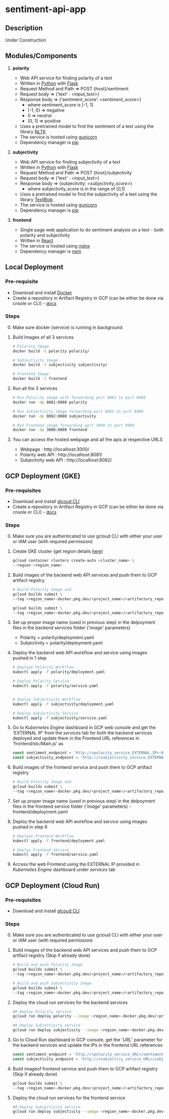 # sentiment-api-app

## Description
Under Construction

## Modules/Components
1. **polarity**
	- Web API service for finding polarity of a text
	- Written in [Python](https://www.python.org/) with [Flask](https://flask.palletsprojects.com/en/2.2.x/)
	- Request Method and Path => POST {host}/sentiment
	- Request body => {‘text’ : _<input_text>_}
	- Response body => {‘sentiment_score’: _<sentiment_score>_}
		- where sentiment_score is [-1, 1]
		- [-1, 0) => negative 
		- 0 => neutral
		- (0, 1] => positive 
	- Uses a pretrained model to find the sentiment of a text using the library [NLTK](https://www.nltk.org/)
	- The service is hosted using [gunicorn](https://gunicorn.org/)
	- Dependency manager is [pip](https://pip.pypa.io/en/stable/)

2. **subjectivity**
	- Web API service for finding subjectivity of a text
	- Written in [Python](https://www.python.org/) with [Flask](https://flask.palletsprojects.com/en/2.2.x/)
	- Request Method and Path => POST {host}/subjectivity
	- Request body => {‘text’ : _<input_text>_}
	- Response body => {subjectivity: _<subjectivity_score>_}
		- where subjectivity_score is in the range of [0,1]
	- Uses a pretrained model to find the subjectivity of a text using the library [TextBlob](https://textblob.readthedocs.io/en/dev/)
	- The service is hosted using [gunicorn](https://gunicorn.org/)
	- Dependency manager is [pip](https://pip.pypa.io/en/stable/)

3. **frontend**
	- Single page web application to do sentiment analysis on a text - both polarity and subjectivity
	- Written in [React](https://reactjs.org/)
	- The service is hosted using [nginx](https://www.nginx.com/)
	- Dependency manager is [npm](https://www.npmjs.com/)


## Local Deployment
### Pre-requisite
- Download and install [Docker](https://docs.docker.com/get-docker/)
- Create a repository in Artifact Registry in GCP (can be either be done via cnsole or CLI) - [docs](https://cloud.google.com/artifact-registry/docs/repositories/create-repos#docker)

### Steps
0. Make sure docker (service) is running in background

1. Build Images of all 3 services
	```sh
	# Polarity Image
	docker build -t polarity polarity/

	# Subjectivity Image
	docker build -t subjectivity subjectivity/

	# Frontend Image
	docker build -t frontend
	```

2. Run all the 3 services
	```sh
	# Run Polarity image with forwarding port 8081 to port 8080
	docker run -dp 8081:8080 polarity

	# Run Subjectivity image forwarding port 8081 to port 8080
	docker run -dp 8082:8080 subjectivity

	# Run Frontend image forwarding port 3000 to port 8080
	docker run -dp 3000:8080 frontend
	```

3. You can access the hosted webpage and all the apis at respective URLS
	- Webpage : http://localhost:3000/
	- Polarity web API : http://localhost:8081/
	- Subjectivity web API : http://localhost:8082/ 

## GCP Deployment (GKE)
### Pre-requisites
- Download and install [glcoud CLI](https://cloud.google.com/sdk/docs/install)
- Create a repository in Artifact Registry in GCP (can be either be done via cnsole or CLI) - [docs](https://cloud.google.com/artifact-registry/docs/repositories/create-repos#docker)

### Steps
0. Make sure you are authenticated to use gcloud CLI with either your user or IAM user (with required permission)

1. Create GKE cluster (get region details [here](https://cloud.google.com/compute/docs/regions-zones))
	```sh
	gcloud container clusters create-auto <cluster_name> \
	--region <region_name>
	```

2. Build images of the backend web API services and push them to GCP artifact registry
	```sh
	# Build Polarity Image and 
	gcloud builds submit \
	--tag <region_name>-docker.pkg.dev/<project_name>/<artifactory_repo_name>/polarity polarity/

	gcloud builds submit \
	--tag <region_name>-docker.pkg.dev/<project_name>/<artifactory_repo_name>/subjectivity subjectivity/
	```

3. Set up proper image name (used in previous step) in the delpoyment files in the backend services folder ('_image_' parameters)
	- Polarity = polarity/deployment.yaml
	- Subjectivity = polarity/deployment.yaml

4. Deploy the backend web API workflow and service using images pushed in 1 step
	```sh
	# Deploye Polarity Workflow
	kubectl apply -f polarity/deployment.yaml

	# Deploy Polarity Service
	kubectl apply -f polarity/service.yaml


	# Deploy Subjectivity Workflow
	kubectl apply -f subjectivity/deployment.yaml

	# Deploy Subjectivity Service
	kubectl apply -f subjectivity/service.yaml
	```

5. Go to _Kubernetes Engine_ dashboard in GCP web console and get the 'EXTERNAL IP' from the _services_  tab for both the backend services deployed and update them in the Frontend URL references in 'frontend/stc/Main.js' as
	```js
	const sentiment_endpoint = 'http://<polarity_service_EXTERNAL_IP>:8080/sentiment';
	const subjectivity_endpoint = 'http://<subjectivity_service_EXTERNAL_IP>:8080/subjectivity';
	```

6. Build images of the frontend service and push them to GCP artifact registry
	```sh
	# Build Polarity Image and 
	gcloud builds submit \
	--tag <region_name>-docker.pkg.dev/<project_name>/<artifactory_repo_name>/frontend frontend/
	```

7. Set up proper image name (used in previous step) in the delpoyment files in the frontend service folder ('_image_' parameters) - frontend/deployment.yaml

8. Deploy the backend web API workflow and service using images pushed in step 6
	```sh
	# Deploye Frontend Workflow
	kubectl apply -f frontend/deployment.yaml

	# Deploy Frontend Service
	kubectl apply -f frontend/service.yaml
	```

9. Access the web Frontend using the EXTERNAL IP provided in _Kubernetes Engine_ dashboard under _services_ tab


## GCP Deployment (Cloud Run)
### Pre-requisites
- Download and install [glcoud CLI](https://cloud.google.com/sdk/docs/install)

### Steps
0. Make sure you are authenticated to use gcloud CLI with either your user or IAM user (with required permission)
1. Build images of the backend web API services and push them to GCP artifact registry (Skip if already done)
	```sh
	# Build and push Polarity Image
	gcloud builds submit \
	--tag <region_name>-docker.pkg.dev/<project_name>/<artifactory_repo_name>/polarity polarity/

	# Build and push Subjectivity Image
	gcloud builds submit \
	--tag <region_name>-docker.pkg.dev/<project_name>/<artifactory_repo_name>/subjectivity subjectivity/
	```

2. Deploy the cloud run services for the backend services
	```sh
	## Deploy Polarity service
	gcloud run deploy polarity --image <region_name>-docker.pkg.dev/<project_name>/<artifactory_repo_name>/polairty

	## Deploy Subjectivity service
	gcloud run deploy subjectivity --image <region_name>-docker.pkg.dev/<project_name>/<artifactory_repo_name>/subjectivity
	```

3. Go to Cloud Run dashboard in GCP console, get the '_URL_' parameter for the backend services and update the IPs in the frontend URL references
	```js
	const sentiment_endpoint = 'http://<polarity_service_URL>/sentiment';
	const subjectivity_endpoint = 'http://<subjectiry_service_URL>/subjectivity';
	```

4. Build imageof frontend service and push them to GCP artifact registry (Skip if already done)
	```sh
	gcloud builds submit \
	--tag <region_name>-docker.pkg.dev/<project_name>/<artifactory_repo_name>/frontend frontend/
	```

5. Deploy the cloud run services for the frontend service
	```sh
	## Deploy Subjectivity service
	gcloud run deploy subjectivity --image <region_name>-docker.pkg.dev/<project_name>/<artifactory_repo_name>/frontend
	```